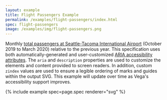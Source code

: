 ```yaml
---
layout: example
title: Flight Passengers Example
permalink: /examples/flight-passengers/index.html
spec: flight-passengers
image: /examples/img/flight-passengers.png
---
```


Monthly [total passengers at Seattle-Tacoma International Airport](https://www.portseattle.org/page/airport-statistics) (October 2019 to March 2020) relative to the previous year. This specification uses both automatically-generated and user-customized [ARIA accessibility attributes](https://developer.mozilla.org/en-US/docs/Web/Accessibility/ARIA). The `aria` and `description` properties are used to customize the elements and content provided to screen readers. In addition, custom `zindex` values are used to ensure a legible ordering of marks and guides within the output SVG. This example will update over time as Vega's accessibility support improves.

{% include example spec=page.spec renderer="svg" %}
